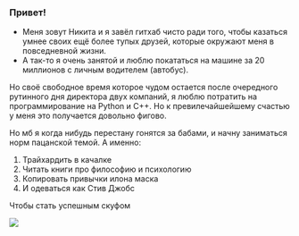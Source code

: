 ### Привет!

- Меня зовут Никита и я завёл гитхаб чисто ради того, чтобы казаться умнее своих ещё более тупых друзей, которые окружают меня в повседневной жизни.
- А так-то я очень занятой и люблю покататься на машине за 20 миллионов с личным водителем (автобус).

Но своё свободное время которое чудом остается после очередного рутинного дня директора двух компаний, я люблю потратить на программирование на Python и C++.
Но к превилечайшейшему счастью у меня это получается довольно фигово.

Но мб я когда нибудь перестану гонятся за бабами, и начну заниматься норм пацанской темой.
А именно:
1. Трайхардить в качалке
2. Читать книги про философию и психологию
3. Копировать привычки илона маска
4. И одеваться как Стив Джобс

Чтобы стать успешным скуфом

<img src="https://imgur.com/a/ttHLVje">
